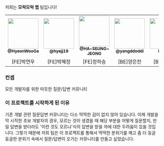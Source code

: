 저희는 **모락모락 랩** 팀입니다!

<table>
  <tr>
  <td align="center"><a href="https://github.com/HyeonWooGa"><img src="https://avatars.githubusercontent.com/u/101603474?v=4" width="100px;" alt=""/><br /><sub><b>@HyeonWooGa</b></sub></a><br /></td>
     <td align="center"><a href="https://github.com/hyejj19"><img src="https://avatars.githubusercontent.com/u/89173923?v=4" width="100px;" alt=""/><br /><sub><b>@hyejj19</b></sub></a><br /></td>
     <td align="center"><a href="https://github.com/HA-SEUNG-JEONG"><img src="https://avatars.githubusercontent.com/u/88266129?v=4" width="100px;" alt=""/><br /><sub><b>@HA-SEUNG-JEONG</b></sub></a><br /></td>
    <td align="center"><a href="https://github.com/yangddoddi"><img src="https://avatars.githubusercontent.com/u/97802103?v=4" width="100px;" alt=""/><br /><sub><b>@yangddoddi</b></sub></a><br />
     <td align="center"><a href="https://github.com/Tldkt"><img src="https://avatars.githubusercontent.com/u/102589253?v=4" width="100px;" alt=""/><br /><sub><b>@Tldkt</b></sub></a><br />
     <td align="center"><a href="https://github.com/Shawn9948"><img src="https://avatars.githubusercontent.com/u/104377048?v=4" width="100px;" alt=""/><br /><sub><b>@Shawn9948</b></sub></a><br /></td>

</tr>
      <td align="center">[FE]박연우</td>
      <td align="center">[FE]박혜정</td>
      <td align="center">[FE]정하승</td>
      <td align="center">[BE]양은찬</td>
      <td align="center">[BE]정희윤</td>
      <td align="center">[BE]백시온</td>
</tr>

</table>

### 컨셉

모든 개발자를 위한 따듯한 질문/답변 커뮤니티

### 이 프로젝트를 시작하게 된 이유

기존 개발 관련 질문답변 커뮤니티는 다소 딱딱한 감이 없지 않아 있습니다.
이제 개발을 막 시작한 초보 개발자의 경우, 모르는 것이 생겼을 때 해당 부분을 어떻게 질문할지, 만일 답변을 받더라도 '이런 것도 모르냐'식의 답변을 받을 까에 대한 두려움이 있을 것입니다.
그렇기 때문에 저희 팀은 이 프로젝트를 통해서 딱딱한 분위기를 깨고 좀 더 둥글둥글한 분위기 속에서 질문/답변이 오가는 커뮤니티를 만들고 싶었습니다.


